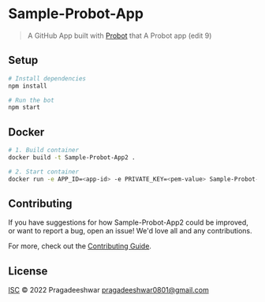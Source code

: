 # Sample-Probot-App

> A GitHub App built with [Probot](https://github.com/probot/probot) that A Probot app (edit 9)

## Setup

```sh
# Install dependencies
npm install

# Run the bot
npm start
```

## Docker

```sh
# 1. Build container
docker build -t Sample-Probot-App2 .

# 2. Start container
docker run -e APP_ID=<app-id> -e PRIVATE_KEY=<pem-value> Sample-Probot-App2
```

## Contributing

If you have suggestions for how Sample-Probot-App2 could be improved, or want to report a bug, open an issue! We'd love all and any contributions.

For more, check out the [Contributing Guide](CONTRIBUTING.md).

## License

[ISC](LICENSE) © 2022 Pragadeeshwar <pragadeeshwar0801@gmail.com>
